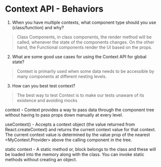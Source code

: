 # Context API - Behaviors

1. When you have multiple contexts, what component type should you use (class/function) and why?
> Class Components, in class components, the render method will be called, whenever the state of the components changes. On the other hand, the Functional components render the UI based on the props.

2. What are some good use cases for using the Context API for global state?
> Context is primarily used when some data needs to be accessible by many components at different nesting levels.

3. How can you best test context?
> The best way to test Context is to make our tests unaware of its existence and avoiding mocks

context - Context provides a way to pass data through the component tree without having to pass props down manually at every level.

useContext() - Accepts a context object (the value returned from React.createContext) and returns the current context value for that context. The current context value is determined by the value prop of the nearest <MyContext.Provider> above the calling component in the tree.

static context - A static method or, block belongs to the class and these will be loaded into the memory along with the class. You can invoke static methods without creating an object.
